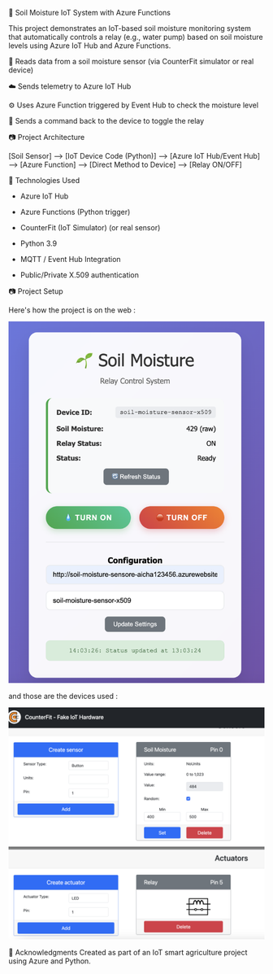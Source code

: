 🌱 Soil Moisture IoT System with Azure Functions

This project demonstrates an IoT-based soil moisture monitoring system that automatically controls a relay (e.g., water pump) based on soil moisture levels using Azure IoT Hub and Azure Functions.

🔌 Reads data from a soil moisture sensor (via CounterFit simulator or real device)

☁️ Sends telemetry to Azure IoT Hub

⚙️ Uses Azure Function triggered by Event Hub to check the moisture level

🔁 Sends a command back to the device to toggle the relay

📷 Project Architecture

[Soil Sensor] --> [IoT Device Code (Python)] --> [Azure IoT Hub/Event Hub] --> [Azure Function] --> [Direct Method to Device] --> [Relay ON/OFF]

🔧 Technologies Used

- Azure IoT Hub

- Azure Functions (Python trigger)

- CounterFit (IoT Simulator) (or real sensor)

- Python 3.9

- MQTT / Event Hub Integration

- Public/Private X.509 authentication

📷 Project Setup

Here's how the project is on the web :

![the web page Setup](images/web-interface.png)

and those are the devices used :

![the virtual devices used](images/sensor-actuator.png)

🙌 Acknowledgments
Created as part of an IoT smart agriculture project using Azure and Python.
